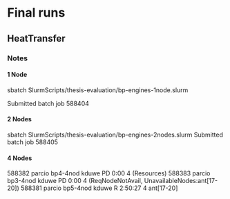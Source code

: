 # Final runs


## HeatTransfer


### Notes

#### 1 Node
sbatch SlurmScripts/thesis-evaluation/bp-engines-1node.slurm 
<!-- Submitted batch job 588403 -->
Submitted batch job 588404

#### 2 Nodes

sbatch SlurmScripts/thesis-evaluation/bp-engines-2nodes.slurm 
Submitted batch job 588405

#### 4 Nodes

<!-- sbatch SlurmScripts/thesis-evaluation/bp-engines-4nodes.slurm 
Submitted batch job 587946

sbatch SlurmScripts/thesis-evaluation/bp4-4nodes.slurm 
Submitted batch job 588222

sbatch SlurmScripts/thesis-evaluation/bp3-4nodes.slurm 
Submitted batch job 588223 -->



588382    parcio bp4-4nod    kduwe PD       0:00      4 (Resources)
588383    parcio bp3-4nod    kduwe PD       0:00      4 (ReqNodeNotAvail, UnavailableNodes:ant[17-20])
588381    parcio bp5-4nod    kduwe  R    2:50:27      4 ant[17-20]

